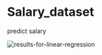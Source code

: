 # Salary_dataset
predict salary


![results-for-linear-regression](https://github.com/mehranbahramm/Salary_dataset/assets/130790790/b3203468-4716-4d97-ad65-aab5a3b61bdd)
